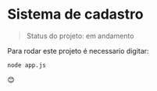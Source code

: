 <h1>Sistema de cadastro</h1>

>Status do projeto: em andamento

Para rodar este projeto é necessario digitar:

```
node app.js
```

:blush: